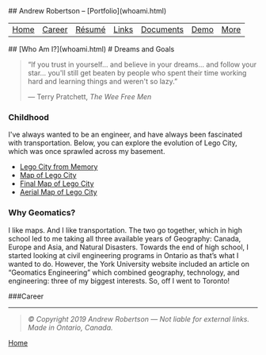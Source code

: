<head>
	<link rel="stylesheet" href="../Style.css">
	<title>Andrew Robertson – Who Am I?</title>
</head>
## Andrew Robertson – [Portfolio](whoami.html)
<table>
<tr>
	<td><a href="../index.html">Home</a> <b></b></td>
	<td><a href="../xp.html">Career</a> <b></b></td>
	<td><a href="../resume.html">Résumé</a> <b></b></td>
	<td><a href="../text.html">Links</a> <b></b></td>
	<td><a href="../download.html">Documents</a> <b></b></td>
	<td><a href="../demo/index.html">Demo</a> <b></b></td>
	<td><a href="../map.html">More</a> </td>
</tr>
</table>
## [Who Am I?](whoami.html)
# Dreams and Goals

> “If you trust in yourself… and believe in your dreams… and follow your star… you'll still get beaten by people who spent their time working hard and learning things and weren't so lazy.”
>
>
> ― Terry Pratchett, _The Wee Free Men_

### Childhood
I've always wanted to be an engineer, and have always been fascinated with transportation. Below, you can explore the evolution of Lego City, which was once sprawled across my basement. 

- [Lego City from Memory](../Downloads/LCMem.jpg)
- [Map of Lego City](../Downloads/LCMap.jpg)
- [Final Map of Lego City](../Downloads/Lego_City.jpg)
- [Aerial Map of Lego City](../Downloads/AMapLC.jpg)

### Why Geomatics?
I like maps. And I like transportation. The two go together, which in high school led to me taking all three available years of Geography: Canada, Europe and Asia, and Natural Disasters. Towards the end of high school, I started looking at civil engineering programs in Ontario as that’s what I wanted to do. However, the York University website included an article on “Geomatics Engineering” which combined geography, technology, and engineering: three of my biggest interests. So, off I went to Toronto! 

###Career

***
> _© Copyright 2019 Andrew Robertson — Not liable for external links. Made in Ontario, Canada._

[Home](../index.html)